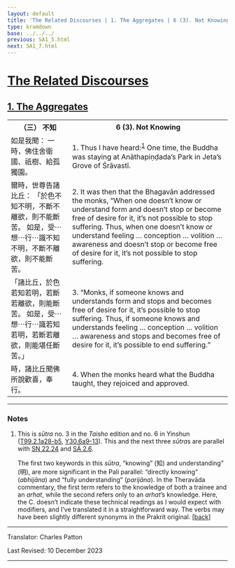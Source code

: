 ```yaml
---
layout: default
title: 'The Related Discourses | 1. The Aggregates | 6 (3). Not Knowing'
type: kramdown
base: ../../../
previous: SA1_5.html
next: SA1_7.html
---
```


<h1><a href='../index.html'>The Related Discourses</a></h1>
<h2><a href='index.html'>1. The Aggregates</a></h2>

<table class="trans">
  <th class='ch'>（三） 不知</th>
  <th class='en'>6 (3). Not Knowing</th>
  <tr>
    <td class='ch' title='t99.2.1a28'>如是我聞： 一時，佛住舍衛國、祇樹、給孤獨園。</td>
    <td id='p1'>1. Thus I have heard:<sup id="ref1"><a href="#n1">1</a></sup> One time, the Buddha was staying at Anāthapiṇḍada’s Park in Jeta’s Grove of Śrāvastī.</td>
  </tr>
  <tr>
    <td class='ch' title='t99.2.1a29'>爾時，世尊告諸比丘： 「於色不知不明，不斷不離欲，則不能斷苦。 如是，受⋯想⋯行⋯識不知不明，不斷不離欲，則不能斷苦。</td>
    <td id='p2'>2. It was then that the Bhagavān addressed the monks, “When one doesn’t know or understand form and doesn’t stop or become free of desire for it, it’s not possible to stop suffering. Thus, when one doesn’t know or understand feeling … conception … volition … awareness and doesn’t stop or become free of desire for it, it’s not possible to stop suffering.</td>
  </tr>
  <tr>
    <td class='ch' title='t99.2.1b2'>「諸比丘，於色若知若明，若斷若離欲，則能斷苦。 如是，受⋯想⋯行⋯識若知若明，若斷若離欲，則能堪任斷苦。」</td>
    <td id='p3'>3. “Monks, if someone knows and understands form and stops and becomes free of desire for it, it’s possible to stop suffering. Thus, if someone knows and understands feeling … conception … volition … awareness and stops and becomes free of desire for it, it’s possible to end suffering.”</td>
  </tr>
  <tr>
    <td class='ch' title='t99.2.1b5'>時，諸比丘聞佛所說歡喜，奉行。</td>
    <td id='p4'>4. When the monks heard what the Buddha taught, they rejoiced and approved.</td>
  </tr>
</table>

<hr/>

<h3 id="notes">Notes</h3>

<ol class="notes-list">
<li id="n1"><p>This is <em>sūtra</em> no. 3 in the <cite>Taisho</cite> edition and no. 6 in Yinshun (<a href="https://cbetaonline.dila.edu.tw/zh/T02n0099_p0001a28" target="_blank">T99.2.1a28-b5</a>, <a href="https://cbetaonline.dila.edu.tw/zh/Y30n0030_p0006a09" target="_blank">Y30.6a9-13</a>). This and the next three <em>sūtra</em>s are parallel with <a href="https://suttacentral.net/sn22.24" target="_blank">SN 22.24</a> and <a href="../02/sa2_6.html" target="_blank">SĀ 2.6</a>.</p>
<p>The first two keywords in this <em>sūtra</em>, “knowing” (<span class="ch">知</span>) and understanding” (<span class="ch">明</span>), are more significant in the Pali parallel: “directly knowing” (<em>abhijāna</em>) and “fully understanding” (<em>parijāna</em>). In the Theravāda commentary, the first term refers to the knowledge of both a trainee and an <em>arhat</em>, while the second refers only to an <em>arhat</em>’s knowledge. Here, the C. doesn’t indicate these technical readings as I would expect with modifiers, and I’ve translated it in a straightforward way. The verbs may have been slightly different synonyms in the Prakrit original. [<a href="#ref1">back</a>]</p></li>
</ol>
<hr/>

<p class="translator">Translator: Charles Patton</p>
<p class='revised'>Last Revised: 10 December 2023</p>

<hr/>